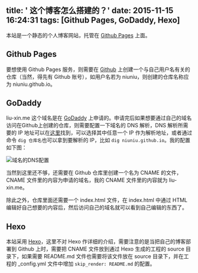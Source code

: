 title: ' 这个博客怎么搭建的？'
date: 2015-11-15 16:24:31
tags: [Github Pages, GoDaddy, Hexo]
---
本站是一个静态的个人博客网站，托管在 [Github Pages](https://pages.github.com) 上面。
<!-- more -->
## Github Pages

要想使用 Github Pages 服务，则需要在 [Github](https://github.com) 上创建一个与自己用户名有关的仓库（当然，得先有 Github 账号），如用户名若为 niuniu，则创建的仓库名称应为 niuniu.github.io。

## GoDaddy

liu-xin.me 这个域名是在 [GoDaddy](https://www.godaddy.com/) 上申请的。申请完后如果想要通过自己的域名访问在Github上创建的仓库，则需要配置一下域名的 DNS 解析，DNS 解析所需要的 IP 地址可以在[这里](https://help.github.com/en/articles/setting-up-an-apex-domain#configuring-a-records-with-your-dns-provider)找到，可以选择其中任意一个 IP 作为解析地址，或者通过命令 `dig 仓库名`也可以拿到要解析的 IP，比如 `dig niuniu.github.io`。我的配置如下图：

![域名的DNS配置](http://nnblog-storage.b0.upaiyun.com/img/godaddyDNS.png)

当然到这里还不够，还需要在 Github 仓库里创建一个名为 CNAME 的文件，CNAME 文件里的内容为申请的域名，我的 CNAME 文件里的内容就为 liu-xin.me。

除此之外，仓库里面还需要一个 index.html 文件，在 index.html 中通过 HTML 编辑好自己想要的内容后，然后访问自己的域名就可以看到自己编辑的东西了。

## Hexo

本站采用 [Hexo](https://hexo.io)，这里不对 Hexo 作详细的介绍，需要注意的是当把自己的博客部署到 Github 上时，需要把 CNAME 文件放到通过 Hexo 生成的工程的 source 目录下，如果需要 README.md 文件也需要将该文件放在 source 目录下，并在工程的 _config.yml 文件中增加 `skip_render: README.md` 的配置。
